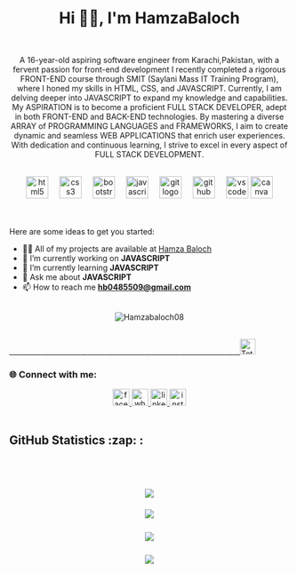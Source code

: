 <h1 align="center">Hi 👋🏻, I'm HamzaBaloch</h1>
<br/>


<p align="center" >A 16-year-old aspiring software engineer from Karachi,Pakistan, with a fervent passion for front-end development I recently completed a rigorous FRONT-END course through SMIT (Saylani Mass IT Training Program), where I honed my skills in HTML, CSS, and JAVASCRIPT. Currently, I am delving deeper into JAVASCRIPT to expand my knowledge and capabilities. My ASPIRATION is to become a proficient FULL STACK DEVELOPER, adept in both FRONT-END and BACK-END technologies. By mastering a diverse ARRAY of PROGRAMMING LANGUAGES and FRAMEWORKS, I aim to create dynamic and seamless WEB APPLICATIONS that enrich user experiences. With dedication and continuous learning, I strive to excel in every aspect of FULL STACK DEVELOPMENT.</p>
<br>



<div align="center">
  <img src="https://cdn.jsdelivr.net/gh/devicons/devicon/icons/html5/html5-original.svg" height="40" alt="html5 logo"  />
  <img width="12" />
  <img src="https://cdn.jsdelivr.net/gh/devicons/devicon/icons/css3/css3-original.svg" height="40" alt="css3 logo"  />
  <img width="12" />
  <img src="https://cdn.jsdelivr.net/gh/devicons/devicon/icons/bootstrap/bootstrap-original.svg" height="40" alt="bootstrap logo"  />
  <img width="12" />
  <img src="https://cdn.simpleicons.org/javascript/F7DF1E" height="40" alt="javascript logo"  />
  <img width="12" />
  <img src="https://cdn.simpleicons.org/git/F05032" height="40" alt="git logo"  />
  <img width="12" />
  <img src="https://skillicons.dev/icons?i=github" height="40" alt="github logo"  />
  <img width="12" />
  <img src="https://cdn.jsdelivr.net/gh/devicons/devicon/icons/vscode/vscode-original.svg" height="40" alt="vscode logo"  />
  <img src="https://cdn.jsdelivr.net/gh/devicons/devicon/icons/canva/canva-original.svg" height="40" alt="canva logo"  />
</div>
<br/>
<br/>


  Here are some ideas to get you started:

- 👨‍💻 All of my projects are available at <a href="https://hamzabaloch-portfolio.netlify.app/">Hamza Baloch</a> 
- 🔭 I’m currently working on **JAVASCRIPT**
- 🌱 I’m currently learning **JAVASCRIPT**
- 💬 Ask me about **JAVASCRIPT**
- 📫 How to reach me **hb0485509@gmail.com**
<br/>

<div align="center">	
<img src="https://komarev.com/ghpvc/?username=Hamzabaloch08&label=Profile%20views&color=0e75b6&style=for-the-badge" alt="Hamzabaloch08" /> 
</div>
<br>

_________________________________________________________________<a href="https://wakatime.com/@018e156a-97fe-4052-9550-7a4c5bc45f92"><img src="https://wakatime.com/badge/user/018e156a-97fe-4052-9550-7a4c5bc45f92.svg" alt="Total time coded since Mar 6 2024" height="28" /></a>


<h3 align="left">🌐 Connect with me:</h3>

<div align="center">
  <a href="https://www.facebook.com/profile.php?id=100088114670655&sk=about" target="_blank">
    <img src="https://img.shields.io/static/v1?message=Facebook&logo=facebook&label=&color=1877F2&logoColor=white&labelColor=&style=for-the-badge" height="30" alt="facebook logo"  />
  </a>
  <a href="https://wa.me/923322279406" target="_blank">
    <img src="https://img.shields.io/static/v1?message=Whatsapp&logo=whatsapp&label=&color=25D366&logoColor=white&labelColor=&style=for-the-badge" height="30" alt="whatsapp logo"  />
  </a>
  <a href="https://www.linkedin.com/in/hamza-baloxh" target="_blank">
    <img src="https://img.shields.io/static/v1?message=LinkedIn&logo=linkedin&label=&color=0077B5&logoColor=white&labelColor=&style=for-the-badge" height="30" alt="linkedin logo"  />
  </a>
  <a href="https://www.instagram.com/hb._07x/" target="_blank">
    <img src="https://img.shields.io/static/v1?message=Instagram&logo=instagram&label=&color=E4405F&logoColor=white&labelColor=&style=for-the-badge" height="30" alt="instagram logo"  />
  </a>
</div>



<br>

<h2> GitHub Statistics :zap: :
	<h2 />
	<br>
	<p align="center">
		<img
			src="https://github-readme-stats.vercel.app/api/top-langs?username=Hamzabaloch08&show_icons=true&locale=en&layout=compact&count_private=true&theme=outrun" /><br>
	<p align="center">
		<img
			src="https://github-readme-stats.vercel.app/api?username=Hamzabaloch08&show_icons=true&locale=en&count_private=true&theme=outrun" />
		<br> <br>
		<img src="https://github-readme-streak-stats.herokuapp.com/?user=Hamzabaloch08&theme=outrun" />
		<br> <br>
		<img src="https://github-profile-trophy.vercel.app/?username=Hamzabaloch08&theme=algolia&no-frame=true&column=-1" />
	</p>

</div>

